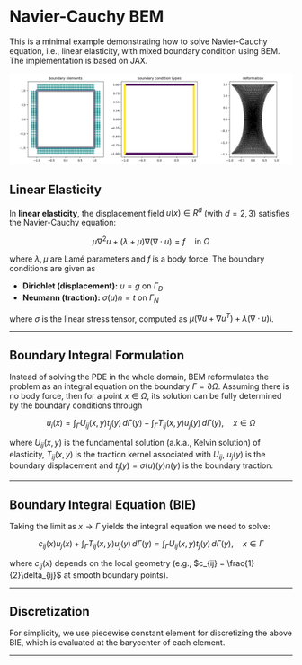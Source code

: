 # Navier-Cauchy BEM

This is a minimal example demonstrating how to solve Navier-Cauchy
equation, i.e., linear elasticity, with mixed boundary condition using
BEM. The implementation is based on JAX.

![result](somig_exm.png)

## Linear Elasticity

In **linear elasticity**, the displacement field $u(x) \in R^d$
(with $d = 2,3$) satisfies the Navier-Cauchy equation:

$$
\mu \nabla^2 u + (\lambda + \mu) \nabla (\nabla \cdot u) = f \quad \text{in } \Omega
$$

where $\lambda, \mu$ are Lamé parameters and $f$ is a body force. The
boundary conditions are given as

- **Dirichlet (displacement):**  $u = g$ on $\Gamma_D$
- **Neumann (traction):** $\sigma(u) n = t$ on $\Gamma_N$

where $\sigma$ is the linear stress tensor, computed as $\mu(\nabla
u + \nabla u^T) + \lambda (\nabla \cdot u)I$.

---

## Boundary Integral Formulation

Instead of solving the PDE in the whole domain, BEM reformulates the
problem as an integral equation on the boundary $\Gamma =
\partial\Omega$. Assuming there is no body force, then for a point $x
\in \Omega$, its solution can be fully determined by the boundary
conditions through

$$
u_i(x) = \int_{\Gamma} U_{ij}(x,y) t_j(y)\, d\Gamma(y) - \int_{\Gamma} T_{ij}(x,y) u_j(y)\, d\Gamma(y), \quad x\in \Omega
$$

where $U_{ij}(x,y)$ is the fundamental solution (a.k.a., Kelvin
solution) of elasticity, $T_{ij}(x,y)$ is the traction kernel
associated with $U_{ij}$, $u_j(y)$ is the boundary displacement and
$t_j(y) = \sigma(u)(y) n(y)$ is the boundary traction.

---

## Boundary Integral Equation (BIE)

Taking the limit as $x \to \Gamma$ yields the integral equation we need to solve:

$$
c_{ij}(x) u_j(x) + \int_{\Gamma} T_{ij}(x,y) u_j(y)\, d\Gamma(y)
= \int_{\Gamma} U_{ij}(x,y) t_j(y)\, d\Gamma(y), \quad x \in \Gamma
$$

where $c_{ij}(x)$ depends on the local geometry (e.g., $c_{ij} = \frac{1}{2}\delta_{ij}$ at smooth boundary points).  

---

## Discretization

For simplicity, we use piecewise constant element for discretizing the
above BIE, which is evaluated at the barycenter of each element.

---